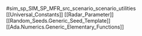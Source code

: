 #sim_sp_SIM_SP_MFR_src_scenario_scenario_utilities
[[Universal_Constants]]
[[Radar_Parameter]]
[[Random_Seeds.Generic_Seed_Template]]
[[Ada.Numerics.Generic_Elementary_Functions]]
